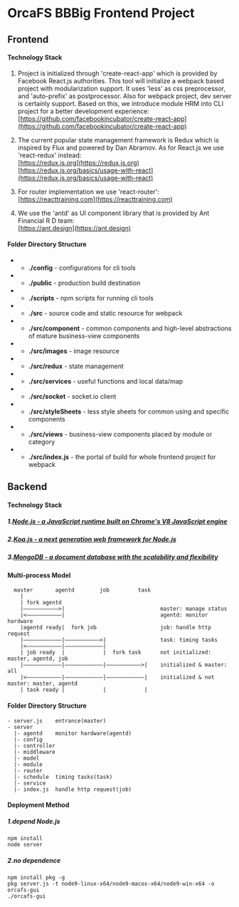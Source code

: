 # OrcaFS BBBig Frontend Project

## Frontend

#### Technology Stack

1. Project is initialized through 'create-react-app' which is provided by Facebook React.js authorities.
This tool will initialize a webpack based project with modularization support. It uses 'less' as css preprocessor, and 'auto-prefix' as postprocessor.
Also for webpack project, dev server is certainly support. Based on this, we introduce module HRM into CLI project for a better development experience: <br />
[https://github.com/facebookincubator/create-react-app](https://github.com/facebookincubator/create-react-app) <br />

2. The current popular state management framework is Redux which is inspired by Flux and powered by Dan Abramov. As for React.js we use 'react-redux' instead: <br />
[https://redux.js.org](https://redux.js.org) <br />
[https://redux.js.org/basics/usage-with-react](https://redux.js.org/basics/usage-with-react) <br />

3. For router implementation we use 'react-router': <br />
[https://reacttraining.com](https://reacttraining.com) <br />

4. We use the 'antd' as UI component library that is provided by Ant Financial R D team: <br />
[https://ant.design](https://ant.design)

####  Folder Directory Structure

 - - __./config__          - configurations for cli tools
 - - __./public__          - production build destination
 - - __./scripts__         - npm scripts for running cli tools
 - - __./src__             - source code and static resource for webpack
 - - __./src/component__   - common components and high-level abstractions of mature business-view components
 - - __./src/images__      - image resource
 - - __./src/redux__       - state management
 - - __./src/services__    - useful functions and local data/map
 - - __./src/socket__      - socket.io client
 - - __./src/styleSheets__ - less style sheets for common using and specific components
 - - __./src/views__       - business-view components placed by module or category
 - - __./src/index.js__    - the portal of build for whole frontend project for webpack


## Backend

#### Technology Stack

##### 1.[Node.js - a JavaScript runtime built on Chrome's V8 JavaScript engine](https://github.com/nodejs/node)

##### 2.[Koa.js - a next generation web framework for Node.js](https://github.com/koajs/koa)

##### 3.[MongoDB - a document database with the scalability and flexibility](https://github.com/mongodb/mongo)

#### Multi-process Model
```
  master       agentd        job         task 
    | 
    | fork agentd                               
    |———————————>|                              master: manage status    
    |<———————————|                              agentd: monitor hardware
    |agentd ready|  fork job                    job: handle http request
    |————————————|———————————>|                 task: timing tasks
    |<———————————|————————————|                 
    | job ready  |            |  fork task      not initialized: master, agentd, job
    |————————————|————————————|———————————>|    initialized & master: all
    |<———————————|————————————|————————————|    initialized & not master: master, agentd
    | task ready |            |            |
```
#### Folder Directory Structure
```
- server.js    entrance(master)
- server
  |- agentd    monitor hardware(agentd)
  |- config
  |- controller
  |- middleware
  |- model
  |- module
  |- router
  |- schedule  timing tasks(task)
  |- service
  |- index.js  handle http request(job)
```
#### Deployment Method

##### 1.depend Node.js
```
npm install
node server
```
##### 2.no dependence
```
npm install pkg -g
pkg server.js -t node9-linux-x64/node9-macos-x64/node9-win-x64 -o orcafs-gui
./orcafs-gui
```
